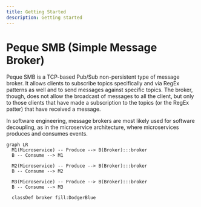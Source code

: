 ```yaml
---
title: Getting Started
description: Getting started
---
```


# Peque SMB (Simple Message Broker)

Peque SMB is a TCP-based Pub/Sub non-persistent type of message broker. It allows clients to subscribe topics
specifically and via RegEx patterns as well and to send messages against specific topics. The broker, though, does not
allow the broadcast of messages to all the client, but only to those clients that have made a subscription to the topics
(or the RegEx patter) that have received a message.

In software engineering, message brokers are most likely used for software decoupling, as in the microservice architecture,
where microservices produces and consumes events.

```mermaid
graph LR
  M1(Microservice) -- Produce --> B(Broker):::broker
  B -- Consume --> M1
  
  M2(Microservice) -- Produce --> B(Broker):::broker
  B -- Consume --> M2
  
  M3(Microservice) -- Produce --> B(Broker):::broker
  B -- Consume --> M3
  
  classDef broker fill:DodgerBlue
```

